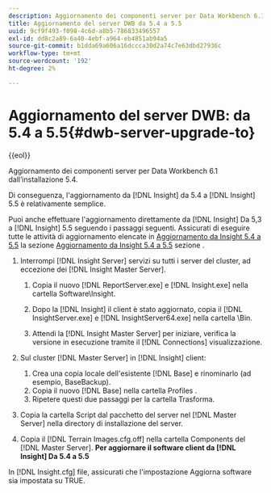 ```yaml
---
description: Aggiornamento dei componenti server per Data Workbench 6.1 dall’installazione 5.4.
title: Aggiornamento del server DWB da 5.4 a 5.5
uuid: 9cf9f493-f098-4c6d-a8b5-786833496557
exl-id: dd8c2a89-6a40-4ebf-a964-eb4851ab94a5
source-git-commit: b1dda69a606a16dccca30d2a74c7e63dbd27936c
workflow-type: tm+mt
source-wordcount: '192'
ht-degree: 2%

---
```


# Aggiornamento del server DWB: da 5.4 a 5.5{#dwb-server-upgrade-to}

{{eol}}

Aggiornamento dei componenti server per Data Workbench 6.1 dall’installazione 5.4.

Di conseguenza, l&#39;aggiornamento da [!DNL Insight] da 5.4 a [!DNL Insight] 5.5 è relativamente semplice.

Puoi anche effettuare l&#39;aggiornamento direttamente da [!DNL Insight] Da 5,3 a [!DNL Insight] 5.5 seguendo i passaggi seguenti. Assicurati di eseguire tutte le attività di aggiornamento elencate in [Aggiornamento da Insight 5.4 a 5.5](../../../../home/c-inst-svr/c-upgrd-uninst-sftwr/c-upgrd-sftwr/t-upgrd-to-5.5.md#task-b581e47952e941158d52db3e68f076b9) la sezione [Aggiornamento da Insight 5.4 a 5.5](../../../../home/c-inst-svr/c-upgrd-uninst-sftwr/c-upgrd-sftwr/t-upgrd-to-5.5.md#task-b581e47952e941158d52db3e68f076b9) sezione .

1. Interrompi [!DNL Insight Server] servizi su tutti i server del cluster, ad eccezione dei [!DNL Insight Master Server].

   1. Copia il nuovo [!DNL ReportServer.exe] e [!DNL Insight.exe] nella cartella Software\Insight.

   1. Dopo la [!DNL Insight] il client è stato aggiornato, copia il [!DNL InsightServer.exe] e [!DNL InsightServer64.exe] nella cartella \Bin.

   1. Attendi la [!DNL Insight Master Server] per iniziare, verifica la versione in esecuzione tramite il [!DNL Connections] visualizzazione.

1. Sul cluster [!DNL Master Server] in [!DNL Insight] client:

   1. Crea una copia locale dell&#39;esistente [!DNL Base] e rinominarlo (ad esempio, BaseBackup).
   1. Copia il nuovo [!DNL Base] nella cartella Profiles .
   1. Ripetere questi due passaggi per la cartella Trasforma.

1. Copia la cartella Script dal pacchetto del server nel [!DNL Master Server] nella directory di installazione del server.
1. Copia il [!DNL Terrain Images.cfg.off] nella cartella Components del [!DNL Master Server].
   **Per aggiornare il software client da [!DNL Insight] Da 5.4 a 5.5**

In [!DNL Insight.cfg] file, assicurati che l&#39;impostazione Aggiorna software sia impostata su TRUE.
